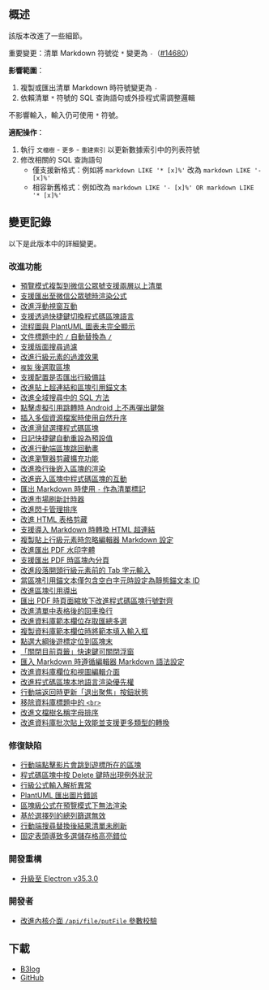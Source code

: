 ## 概述

該版本改進了一些細節。

重要變更：清單 Markdown 符號從 `*` 變更為 `-`（[#14680](https://github.com/siyuan-note/siyuan/issues/14680)）

**影響範圍**：

1. 複製或匯出清單 Markdown 時符號變更為 `-`
2. 依賴清單 `*` 符號的 SQL 查詢語句或外掛程式需調整邏輯

不影響輸入，輸入仍可使用 `*` 符號。

**適配操作**：

1. 執行 `文檔樹` - `更多` - `重建索引` 以更新數據索引中的列表符號
2. 修改相關的 SQL 查詢語句
   * 僅支援新格式：例如將 `markdown LIKE '* [x]%'` 改為 `markdown LIKE '- [x]%'` 
   * 相容新舊格式：例如改為 `markdown LIKE '- [x]%' OR markdown LIKE '* [x]%'`

## 變更記錄

以下是此版本中的詳細變更。

### 改進功能

* [預覽模式複製到微信公眾號支援兩層以上清單](https://github.com/siyuan-note/siyuan/issues/11276)
* [支援匯出至微信公眾號時渲染公式](https://github.com/siyuan-note/siyuan/issues/12571)
* [改進浮動視窗互動](https://github.com/siyuan-note/siyuan/issues/13296)
* [支援透過快捷鍵切換程式碼區塊語言](https://github.com/siyuan-note/siyuan/issues/14126)
* [流程圖與 PlantUML 圖表未完全顯示](https://github.com/siyuan-note/siyuan/issues/14132)
* [文件標題中的 `/` 自動替換為 `/`](https://github.com/siyuan-note/siyuan/issues/14134)
* [支援版面搜尋過濾](https://github.com/siyuan-note/siyuan/issues/14176)
* [改進行級元素的過渡效果](https://github.com/siyuan-note/siyuan/issues/14290)
* [`複製` 後選取區塊](https://github.com/siyuan-note/siyuan/issues/14567)
* [支援配置是否匯出行級備註](https://github.com/siyuan-note/siyuan/issues/14605)
* [改進貼上超連結和區塊引用錨文本](https://github.com/siyuan-note/siyuan/issues/14625)
* [改進全域搜尋中的 SQL 方法](https://github.com/siyuan-note/siyuan/issues/14641)
* [點擊虛擬引用跳轉時 Android 上不再彈出鍵盤](https://github.com/siyuan-note/siyuan/issues/14642)
* [插入多個資源檔案時使用自然升序](https://github.com/siyuan-note/siyuan/issues/14643)
* [改進滑鼠選擇程式碼區塊](https://github.com/siyuan-note/siyuan/pull/14646)
* [日記快捷鍵自動重設為預設值](https://github.com/siyuan-note/siyuan/issues/14652)
* [改進行動端區塊跳回動畫](https://github.com/siyuan-note/siyuan/issues/14655)
* [改進瀏覽器剪藏擴充功能](https://github.com/siyuan-note/siyuan/issues/14669)
* [改進換行後嵌入區塊的渲染](https://github.com/siyuan-note/siyuan/issues/14672)
* [改進嵌入區塊中程式碼區塊的互動](https://github.com/siyuan-note/siyuan/issues/14678)
* [匯出 Markdown 時使用 `-` 作為清單標記](https://github.com/siyuan-note/siyuan/issues/14680)
* [改進市場刷新計時器](https://github.com/siyuan-note/siyuan/issues/14685)
* [改進閃卡管理排序](https://github.com/siyuan-note/siyuan/issues/14686)
* [改進 HTML 表格剪藏](https://github.com/siyuan-note/siyuan/issues/14688)
* [支援導入 Markdown 時轉換 HTML 超連結](https://github.com/siyuan-note/siyuan/issues/14689)
* [複製貼上行級元素時忽略編輯器 Markdown 設定](https://github.com/siyuan-note/siyuan/issues/14690)
* [改進匯出 PDF 水印字體](https://github.com/siyuan-note/siyuan/issues/14693)
* [支援匯出 PDF 時區塊內分頁](https://github.com/siyuan-note/siyuan/issues/14702)
* [改進段落開頭行級元素前的 Tab 字元輸入](https://github.com/siyuan-note/siyuan/issues/14703)
* [當區塊引用錨文本僅包含空白字元時設定為靜態錨文本 ID](https://github.com/siyuan-note/siyuan/issues/14704)
* [改進區塊引用導出](https://github.com/siyuan-note/siyuan/issues/14710)
* [匯出 PDF 時頁面縮放下改進程式碼區塊行號對齊](https://github.com/siyuan-note/siyuan/issues/14719)
* [改進清單中表格後的回車換行](https://github.com/siyuan-note/siyuan/issues/14720)
* [改進資料庫範本欄位存取匯總多選](https://github.com/siyuan-note/siyuan/issues/14723)
* [複製資料庫範本欄位時將範本填入輸入框](https://github.com/siyuan-note/siyuan/issues/14724)
* [點選大綱後遊標定位到區塊末](https://github.com/siyuan-note/siyuan/issues/14725)
* [「關閉目前頁籤」快速鍵可關閉浮窗](https://github.com/siyuan-note/siyuan/issues/14729)
* [匯入 Markdown 時遵循編輯器 Markdown 語法設定](https://github.com/siyuan-note/siyuan/issues/14731)
* [改進資料庫欄位和視圖編輯介面](https://github.com/siyuan-note/siyuan/issues/14765)
* [改進程式碼區塊本地語言渲染優先權](https://github.com/siyuan-note/siyuan/issues/14767)
* [行動端返回時更新「退出聚焦」按鈕狀態](https://github.com/siyuan-note/siyuan/issues/14769)
* [移除資料庫標題中的 `<br>`](https://github.com/siyuan-note/siyuan/issues/14770)
* [改進文檔樹名稱字母排序](https://github.com/siyuan-note/siyuan/issues/14773)
* [改進資料庫批次貼上效能並支援更多類型的轉換](https://github.com/siyuan-note/siyuan/issues/14780)

### 修復缺陷

* [行動端點擊影片會跳到遊標所在的區塊](https://github.com/siyuan-note/siyuan/issues/14569)
* [程式碼區塊中按 Delete 鍵時出現例外狀況](https://github.com/siyuan-note/siyuan/issues/14645)
* [行級公式輸入解析異常](https://github.com/siyuan-note/siyuan/issues/14666)
* [PlantUML 匯出圖片錯誤](https://github.com/siyuan-note/siyuan/issues/14668)
* [區塊級公式在預覽模式下無法渲染](https://github.com/siyuan-note/siyuan/issues/14671)
* [基於選擇列的總列篩選無效](https://github.com/siyuan-note/siyuan/issues/14706)
* [行動端搜尋替換後結果清單未刷新](https://github.com/siyuan-note/siyuan/issues/14715)
* [固定表頭導致多選儲存格高亮錯位](https://github.com/siyuan-note/siyuan/issues/14777)

### 開發重構

* [升級至 Electron v35.3.0](https://github.com/siyuan-note/siyuan/issues/14660)

### 開發者

* [改進內核介面 `/api/file/putFile` 參數校驗](https://github.com/siyuan-note/siyuan/issues/14658)

## 下載

* [B3log](https://b3log.org/siyuan/download.html)
* [GitHub](https://github.com/siyuan-note/siyuan/releases)
